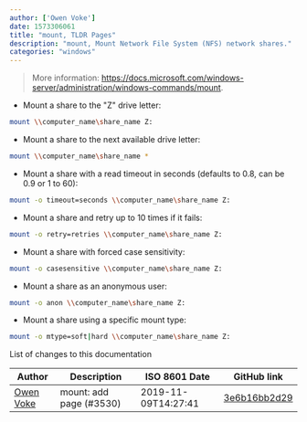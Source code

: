 ```yaml
---
author: ['Owen Voke']
date: 1573306061
title: "mount, TLDR Pages"
description: "mount, Mount Network File System (NFS) network shares."
categories: "windows"
---
```

> More information: <https://docs.microsoft.com/windows-server/administration/windows-commands/mount>.

- Mount a share to the "Z" drive letter:

```bash
mount \\computer_name\share_name Z:
```

- Mount a share to the next available drive letter:

```bash
mount \\computer_name\share_name *
```

- Mount a share with a read timeout in seconds (defaults to 0.8, can be 0.9 or 1 to 60):

```bash
mount -o timeout=seconds \\computer_name\share_name Z:
```

- Mount a share and retry up to 10 times if it fails:

```bash
mount -o retry=retries \\computer_name\share_name Z:
```

- Mount a share with forced case sensitivity:

```bash
mount -o casesensitive \\computer_name\share_name Z:
```

- Mount a share as an anonymous user:

```bash
mount -o anon \\computer_name\share_name Z:
```

- Mount a share using a specific mount type:

```bash
mount -o mtype=soft|hard \\computer_name\share_name Z:
```
List of changes to this documentation


Author | Description | ISO 8601 Date | GitHub link
------|-----|-----|-----
[Owen Voke](mailto:owzie123@gmail.com) | mount: add page (#3530) | 2019-11-09T14:27:41 | [3e6b16bb2d29](https://github.com/tldr-pages/tldr/commit/3e6b16bb2d2968adde14a5bda4f78c026cea9913)

